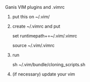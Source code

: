 Ganis VIM plugins and .vimrc

1. put this on ~/.vim/

2. create ~/.vimrc and put

    set runtimepath+=~/.vim/.vimrc

    source ~/.vim/.vimrc

3. run

    sh ~/.vim/bundle/cloning_scripts.sh

4. (if necessary) update your vim
